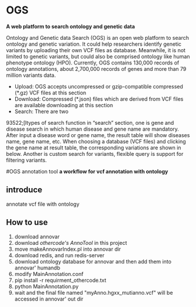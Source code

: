 # OGS

**A web platform to search ontology and genetic data**  


Ontology and Genetic data Search (OGS) is an open web platform to search ontology and genetic variation. It could help researchers identify genetic variants by uploading their own VCF files as database. Meanwhile, it is not limited to genetic variants, but could also be comprised ontology like human phenotype ontology (HPO). Currently, OGS contains 130,000 records of ontology annotations, about 2,700,000 records of genes and more than 79 million variants data.

+ Upload: OGS accepts uncompressed or gzip-compatible compressed (*.gz) VCF files at this section
+ Download: Compressed (*.json) files which are derived from VCF files are available downloading at this section
+ Search: There are two
 
 93522;[ltypes of search function in “search” section, one is gene and disease search in which human disease and gene name are mandatory. After input a disease word or gene name, the result table will show diseases name, gene name, etc. When choosing a database (VCF files) and clicking the gene name at result table, the corresponding variations are shown in below. Another is custom search for variants, flexible query is support for filtering variants.


#OGS annotation tool
**a workflow for vcf annotation with ontology**
## introduce
annotate vcf file with ontology
## How to use
1. download annovar
2. download _othercode's AnnoTool_ in this project
3. move makeAnnovarIndex.pl into annovar dir
4. download redis, and run redis-server
5. download ontology database for annovar and then add them into annovar' humandb
6. modify MainAnnotation.conf
7. pip install -r requirment_othercode.txt
8. python MainAnnotation.py
9. wait and the final file named "myAnno.hgxx_mutianno.vcf" will be accessed in annovar' out dir

